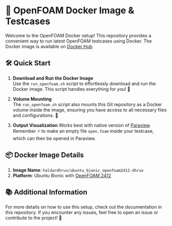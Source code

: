 # 🚀 OpenFOAM Docker Image & Testcases

Welcome to the OpenFOAM Docker setup! This repository provides a convenient way to run latest OpenFOAM testcases using Docker. The Docker image is available on [Docker Hub](https://hub.docker.com/repository/docker/haldardhruv/ubuntu_bionic_openfoam2412-dhruv/).

## 🛠️ Quick Start

1. **Download and Run the Docker Image**  
   Use the `run_openfoam.sh` script to effortlessly download and run the Docker image. This script handles everything for you! 🎉

2. **Volume Mounting**  
   The `run_openfoam.sh` script also mounts this Git repository as a Docker volume inside the image, ensuring you have access to all necessary files and configurations. 📂

3. **Output Visualization**
   Works best with native version of [Paraview](https://www.paraview.org/download/). Remember ⚡ to make an empty file `open.foam` inside your testcase, which can then be opened in Paraview.

## 📦 Docker Image Details

1. **Image Name**: `haldardhruv/ubuntu_bionic_openfoam2412-dhruv`
2. **Platform**: Ubuntu Bionic with [OpenFOAM 2412](https://www.openfoam.com/news/main-news/openfoam-v2412)

## 📚 Additional Information

For more details on how to use this setup, check out the documentation in this repository. If you encounter any issues, feel free to open an issue or contribute to the project! 🤝